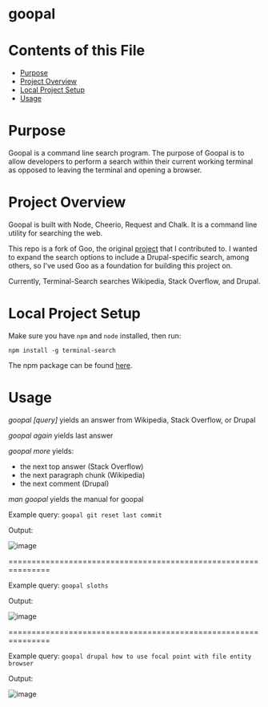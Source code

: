 # goopal

# Contents of this File

* [Purpose](#purpose)
* [Project Overview](#project-overview)
* [Local Project Setup](#local-project-setup)
* [Usage](#usage)

# Purpose

Goopal is a command line search program. The purpose of Goopal is to allow developers to perform a search within their current working terminal as opposed to leaving the terminal and opening a browser.

# Project Overview

Goopal is built with Node, Cheerio, Request and Chalk. It is a command line utility for searching the web.

This repo is a fork of Goo, the original [project](https://github.com/alexanderbanks/goo) that I contributed to. I wanted to expand the search options to include a Drupal-specific search, among others, so I've used Goo as a foundation for building this project on.

Currently, Terminal-Search searches Wikipedia, Stack Overflow, and Drupal.

# Local Project Setup

Make sure you have `npm` and `node` installed, then run:

`npm install -g terminal-search`

The npm package can be found [here](https://www.npmjs.com/package/terminal-search).

# Usage

_goopal_ _[query]_ yields an answer from Wikipedia, Stack Overflow, or Drupal

_goopal again_ yields last answer

_goopal more_ yields:
* the next top answer (Stack Overflow)
* the next paragraph chunk (Wikipedia)
* the next comment (Drupal)

_man goopal_ yields the manual for goopal

Example query: `goopal git reset last commit`

Output:

![image](http://i.imgur.com/850O48L.png)

===============================================================

Example query: `goopal sloths`

Output:

![image](http://i.imgur.com/13JvnEd.png)

===============================================================

Example query: `goopal drupal how to use focal point with file entity browser`

Output:

![image](http://i.imgur.com/2LWvzz9.png)
